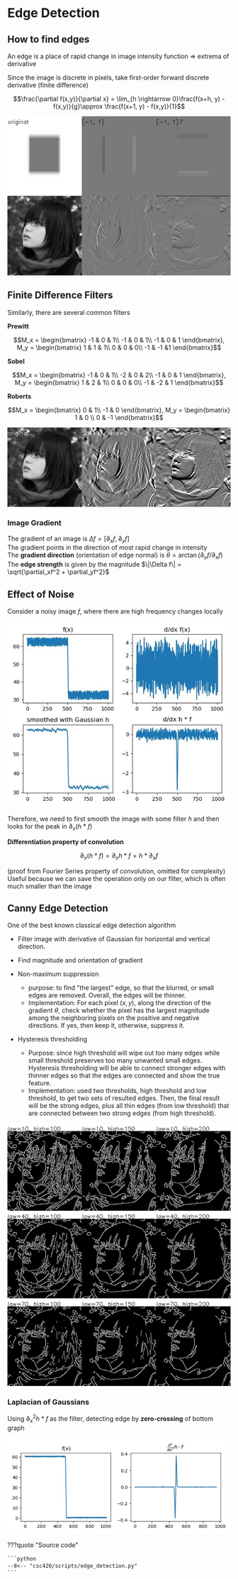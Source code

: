 # Edge Detection

## How to find edges
An edge is a place of rapid change in image intensity function $\Rightarrow$ extrema of derivative

Since the image is discrete in pixels, take first-order forward discrete derivative (finite difference)

$$\frac{\partial f(x,y)}{\partial x} = \lim_{h \rightarrow 0}\frac{f(x+h, y) - f(x,y)}{g}\approx \frac{f(x+1, y) - f(x,y)}{1}$$

![png](assets/edge_detection_1.jpg)

## Finite Difference Filters
Similarly, there are several common filters

__Prewitt__

$$M_x = \begin{bmatrix}
-1 & 0 & 1\\
-1 & 0 & 1\\
-1 & 0 & 1
\end{bmatrix}, M_y = \begin{bmatrix}
1 & 1 & 1\\
0 & 0 & 0\\
-1 & -1 &1
\end{bmatrix}$$

__Sobel__

$$M_x = \begin{bmatrix}
-1 & 0 & 1\\
-2 & 0 & 2\\
-1 & 0 & 1
\end{bmatrix}, M_y = \begin{bmatrix}
1 & 2 & 1\\
0 & 0 & 0\\
-1 & -2 & 1
\end{bmatrix}$$

__Roberts__

$$M_x = \begin{bmatrix}
0 & 1\\
-1 & 0
\end{bmatrix}, M_y = \begin{bmatrix}
1 & 0 \\
0 & -1
\end{bmatrix}$$

![png](assets/edge_detection_sobel.jpg)

### Image Gradient
The gradient of an image is $\Delta f = [\partial_x f, \partial_y f]$  
The gradient points in the direction of most rapid change in intensity  
The __gradient direction__ (orientation of edge normal) is $\theta = \arctan(\partial_y f / \partial_x f)$
The __edge strength__ is given by the magnitude $\|\Delta f\| = \sqrt{\partial_xf^2 + \partial_yf^2}$

## Effect of Noise
Consider a noisy image $f$, where there are high frequency changes locally

    
![png](assets/edge_detection_noise.jpg)
    


Therefore, we need to first smooth the image with some filter $h$ and then looks for the peak in $\partial_x (h*f)$

__Differentiation property of convolution__ 

$$\partial_x (h*f) = \partial_x h * f = h * \partial_x f$$

(proof from Fourier Series property of convolution, omitted for complexity)  
Useful because we can save the operation only on our filter, which is often much smaller than the image  

## Canny Edge Detection
One of the best known classical edge detection algorithm

 - Filter image with derivative of Gaussian for horizontal and vertical direction.    
    
 - Find magnitude and orientation of gradient
    
 - Non-maximum suppression
    - purpose: to find "the largest" edge, so that the blurred, or small edges are removed. Overall, the edges will be thinner. 
    - Implementation: For each pixel $(x,y)$, along the direction of the gradient $\theta$, check whether the pixel has the largest magnitude among the neighboring pixels on the positive and negative directions. If yes, then keep it, otherwise, suppress it. 
    
 - Hysteresis thresholding
    - Purpose: since high threshold will wipe out too many edges while small threshold preserves too many unwanted small edges. Hysteresis thresholding will be able to connect stronger edges with thinner edges so that the edges are connected and show the true feature. 
    - Implementation: used two thresholds, high threshold and low threshold, to get two sets of resulted edges. Then, the final result will be the strong edges, plus all thin edges (from low threshold) that are connected between two strong edges (from high threshold).

![png](assets/edge_detection_canny.jpg)
    


### Laplacian of Gaussians

Using $\partial^2_x h * f$ as the filter, detecting edge by __zero-crossing__ of bottom graph

![png](assets/edge_detection_log.jpg)

???quote "Source code"

    ```python 
    --8<-- "csc420/scripts/edge_detection.py"
    ```
    

